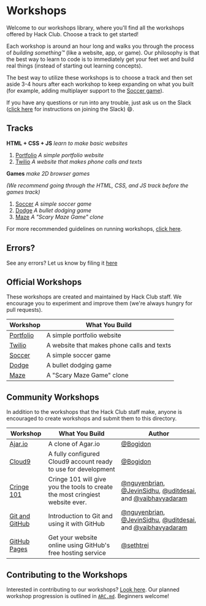 # Workshops

Welcome to our workshops library, where you'll find all the workshops offered by
Hack Club. Choose a track to get started!

Each workshop is around an hour long and walks you through the process of
_building something™_ (like a website, app, or game). Our philosophy is that the
best way to learn to code is to immediately get your feet wet and build real
things (instead of starting out learning concepts).

The best way to utilize these workshops is to choose a track and then set aside
3-4 hours after each workshop to keep expanding on what you built (for example,
adding multiplayer support to the [Soccer game](soccer/README.md)).

If you have any questions or run into any trouble, just ask us on the Slack
([click here](../SLACK.md) for instructions on joining the Slack) :smile:.

## Tracks

**HTML + CSS + JS** _learn to make basic websites_

1. [Portfolio](portfolio/README.md) _A simple portfolio website_
2. [Twilio](twilio/README.md) _A website that makes phone
   calls and texts_

**Games** _make 2D browser games_

_(We recommend going through the HTML, CSS, and JS track before the games
track)_

1. [Soccer](soccer/README.md) _A simple soccer game_
2. [Dodge](dodge/README.md) _A bullet dodging game_
3. [Maze](maze/README.md) _A "Scary Maze Game" clone_

For more recommended guidelines on running workshops,
[click here](workshop_details.md#general-workshop-facilitation-guidelines).

## Errors?

See any errors? Let us know by filing it
[here](https://github.com/hackclub/hackclub/issues/new)

## Official Workshops

These workshops are created and maintained by Hack Club staff. We encourage you
to experiment and improve them (we're always hungry for pull requests).

| Workshop                         | What You Build                             |
|----------------------------------|--------------------------------------------|
| [Portfolio](portfolio/README.md) | A simple portfolio website                 |
| [Twilio](twilio/README.md)       | A website that makes phone calls and texts |
| [Soccer](soccer/README.md)       | A simple soccer game                       |
| [Dodge](dodge/README.md)         | A bullet dodging game                      |
| [Maze](maze/README.md)           | A "Scary Maze Game" clone                  |

## Community Workshops

In addition to the workshops that the Hack Club staff make, anyone is encouraged
to create workshops and submit them to this directory.

| Workshop                                   | What You Build                                                                | Author                                                                                                                 |
| ------------------------------------------ | ----------------------------------------------------------------------------- | ---------------------------------------------------------------------------------------------------------------------- |
| [Ajar.io](ajar/README.md)                  | A clone of Agar.io                                                            | [@Bogidon][Bogidon]                                                                                                    |
| [Cloud9](cloud9/README.md)                 | A fully configured Cloud9 account ready to use for development                | [@Bogidon][Bogidon]                                                                                                    |
| [Cringe 101](cringe_101/README.md)         | Cringe 101 will give you the tools to create the most cringiest website ever. | [@nguyenbrian][nguyenbrian], [@JevinSidhu][JevinSidhu], [@uditdesai][uditdesai], and [@vaibhavyadaram][vaibhavyadaram] |
| [Git and GitHub](git_and_github/README.md) | Introduction to Git and using it with GitHub                                  | [@nguyenbrian][nguyenbrian], [@JevinSidhu][JevinSidhu], [@uditdesai][uditdesai], and [@vaibhavyadaram][vaibhavyadaram] |
| [GitHub Pages](github_pages/README.md)     | Get your website online using GitHub's free hosting service                   | [@sethtrei][sethtrei]                                                                                                  |

[Bogidon]: https://github.com/Bogidon
[nguyenbrian]: https://github.com/nguyenbrian
[JevinSidhu]: https://github.com/JevinSidhu
[uditdesai]: https://github.com/uditdesai
[vaibhavyadaram]: https://github.com/vaibhavyadaram
[sethtrei]: https://github.com/sethtrei

## Contributing to the Workshops

Interested in contributing to our workshops? [Look here](CONTRIBUTING.md). Our
planned workshop progression is outlined in [`ARC.md`](ARC.md). Beginners
welcome!
